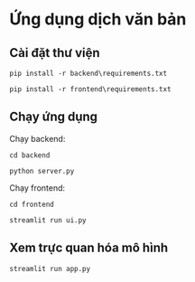 # Ứng dụng dịch văn bản

## Cài đặt thư viện

`pip install -r backend\requirements.txt`

`pip install -r frontend\requirements.txt`

## Chạy ứng dụng

Chạy backend:

`cd backend`

`python server.py`

Chạy frontend:

`cd frontend`

`streamlit run ui.py`

## Xem trực quan hóa mô hình

`streamlit run app.py`